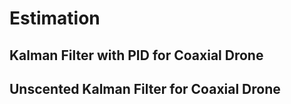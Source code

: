 # Estimation


## Kalman Filter with PID for Coaxial Drone


## Unscented Kalman Filter for Coaxial Drone
